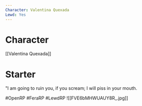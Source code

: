 ```yaml
---
Character: Valentina Quexada
Lewd: Yes
---
```

# Character
[[Valentina Quexada]]

# Starter
"I am going to ruin you, if you scream; I will piss in your mouth.  

#OpenRP #FeraRP #LewdRP 
![[FVE6bMHWUAUY8R_.jpg]]
